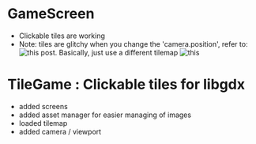 # GameScreen
- Clickable tiles are working
- Note: tiles are glitchy when you change the 'camera.position', refer to: ![this post](https://stackoverflow.com/questions/23144367/why-do-i-have-lines-going-across-my-libgdx-game-using-tiled). Basically, just use a different tilemap
![this](https://i.imgur.com/HYIflfB.gif "Working Tiles!")

# TileGame : Clickable tiles for libgdx 

- added screens
- added asset manager for easier managing of images
- loaded tilemap
- added camera / viewport

